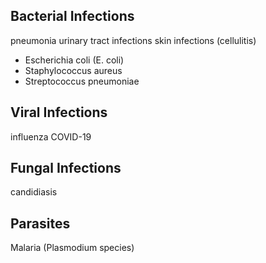 
## Bacterial Infections
pneumonia
urinary tract infections
skin infections (cellulitis)
- Escherichia coli (E. coli)
- Staphylococcus aureus
- Streptococcus pneumoniae


## Viral Infections
influenza 
COVID-19

## Fungal Infections
candidiasis

## Parasites
Malaria (Plasmodium species)